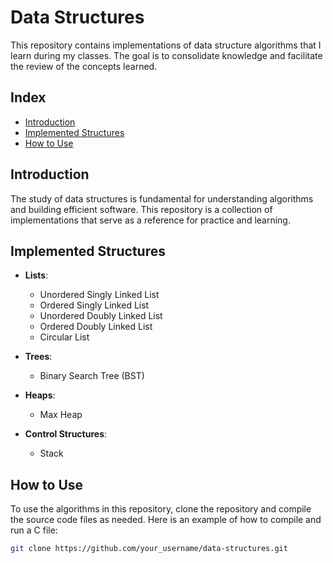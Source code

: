# Data Structures

This repository contains implementations of data structure algorithms that I learn during my classes. The goal is to consolidate knowledge and facilitate the review of the concepts learned.

## Index

- [Introduction](#introduction)
- [Implemented Structures](#implemented-structures)
- [How to Use](#how-to-use)


## Introduction

The study of data structures is fundamental for understanding algorithms and building efficient software. This repository is a collection of implementations that serve as a reference for practice and learning.

## Implemented Structures

- **Lists**:
  - Unordered Singly Linked List
  - Ordered Singly Linked List
  - Unordered Doubly Linked List
  - Ordered Doubly Linked List
  - Circular List

- **Trees**:
  - Binary Search Tree (BST)

- **Heaps**:
  - Max Heap

- **Control Structures**:
  - Stack

## How to Use

To use the algorithms in this repository, clone the repository and compile the source code files as needed. Here is an example of how to compile and run a C file:

```bash
git clone https://github.com/your_username/data-structures.git
